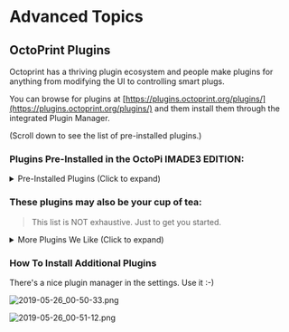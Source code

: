 # Advanced Topics

## OctoPrint Plugins

Octoprint has a thriving plugin ecosystem and people make plugins for anything from modifying the UI to controlling smart plugs.

You can browse for plugins at [https://plugins.octoprint.org/plugins/](https://plugins.octoprint.org/plugins/) and them install them through the integrated Plugin Manager.

(Scroll down to see the list of pre-installed plugins.)

### Plugins Pre-Installed in the OctoPi IMADE3 EDITION:

<details>
<summary>Pre-Installed Plugins (Click to expand)</summary>

**BetterHeaterTimeout**
- Turns off the heaters after a period of inactivity. For those of us who forget printers heated up.

**GcodeEditor**
- Edit uploaded gcode. Useful for gcode preview and for occasional temperature hacking
- [https://plugins.octoprint.org/plugins/gcodebar/](https://plugins.octoprint.org/plugins/gcodebar/)

**TerminalCommands**
- Allows adding custom gcode macros

**Autoscroll**
- Improves the terminal UX

**Autoselect**
- Less clicking

**FirmwareUpdater**
- Flash Marlin firmware wirelessly

**FullScreen**
- Double click the camera to fullscreen

**SimpleEmergencyStop**
- Adds an emergency stop button to the navbar. Use in emergency.

**Tempsgraph**
- Supercharges the temperature graph. Zoom in, out... and export to csv(!)

**ipOnConnect**
- Shows the ip address of your JellyBOX when connected to OctoPrint

**RequestSpinner**
- A bit of UX
- This plugin will likely become pre-installed in the next Octopi IE release.

**Filemanager**
- Manage those files

**Full-featured Slicer**
- If you actually want to use Cura on your Pi, you should really install the Slicer UI.
- This plugin will likely become pre-installed in the next Octopi IE release.
- [https://plugins.octoprint.org/plugins/slicer/](https://plugins.octoprint.org/plugins/slicer/)

**Autoselect Plugin**
- Automatically selects the gcode file that's just been uploaded to be printed (if there is no print job active.) Not only it saves clicks, but prevents you from printing an old file by mistake.

**PortLister**
- Improves the UX of automatically re-connecting to the machine

**RequestSpinner**
- A little graphical element that let's you when OctoPrint is taking long to do something, but it's still working.

**Tab Order**
 - Allows for customization of the order and the looks of the tabs. Fancy icons here we go. 

**EEPROM Marlin Editor**
- Enables you to view, edit and save JellyBOX settings in the persisten `EEPROM` memory. Things like Z probe offset, bed leveling mesh, or E-steps/mm. 

</details>

### These plugins may also be your cup of tea:

> This list is NOT exhaustive. Just to get you started.

<details>
<summary>More Plugins We Like (Click to expand)</summary>

**TouchUI**
- Useful when you are accessing OctoPrint via a mobile device or touchscreen.

**Gcodebar**
- Send gcode from the home tab. Yay.

**Octolapse**
- Seriously awesome and involved timelapses

**AstroPrint**
- Access Astroprint cloud files

**GitFiles**
- Print files from your repo!

**NavbarTemp**
- Always display temperature on the navbar

**Yamlpatcher**
- Only if you're a developer. Useless otherwise.
- [https://github.com/OctoPrint/OctoPrint-Yamlpatcher#patch-format](https://github.com/OctoPrint/OctoPrint-Yamlpatcher#patch-format)

**UserWhitelist**
- If you're in an organization, this simple plugin helps  keeping track of who is running prints

**Navbar Temperature Plugin**
- A neat plugin that always shows you the current/ target temperatures as well as the RPi core temp. One of the first plugins Filip installs; even though it does make the UI cluttered.
- ![navbar.png](assets/navbar.png)

**M117PopUp**
- A neat little plugin that shows the message otherwise only seen on the LCD. It does _not_ work for M0 messages though :-(

</details>

### How To Install Additional Plugins

There's a nice plugin manager in the settings. Use it :-)

![2019-05-26_00-50-33.png](/Users/filipgoc/Documents/OneDrive/imade3d-onedrive/GITHUB/GitHub/imade3d-awesome-docs/docs/OctoPrint/assets/2019-05-26_00-50-33.png)

![2019-05-26_00-51-12.png](/Users/filipgoc/Documents/OneDrive/imade3d-onedrive/GITHUB/GitHub/imade3d-awesome-docs/docs/OctoPrint/assets/2019-05-26_00-51-12.png)
